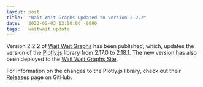 ```yaml
---
layout: post
title:  "Wait Wait Graphs Updated to Version 2.2.2"
date:   2023-02-03 12:00:00 -0800
tags:   waitwait update
---
```


Version 2.2.2 of [Wait Wait Graphs](https://github.com/questionlp/graphs.wwdt.me) has been published; which, updates the version of the [Plotly.js](https://plotly.com/javascript/) library from 2.17.0 to 2.18.1. The new version has also been deployed to the [Wait Wait Graphs Site](https://graphs.wwdt.me).

For information on the changes to the Plotly.js library, check out their [Releases](https://github.com/plotly/plotly.js/releases) page on GitHub.
